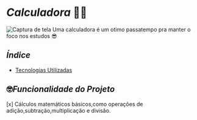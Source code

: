 # *Calculadora* 🧑‍🏫

![Captura de tela](Captura%20de%20tela%202023-09-09%20231348.png)
Uma calculadora é um otimo passatempo pra manter o foco nos estudos 😎

## *Índice*
- <a href="#tecnologias">Tecnologias Utilizadas </a>

## 🤓*Funcionalidade do Projeto*
[x] Cálculos matemáticos básicos,como operações de adição,subtração,multiplicação e divisão.
